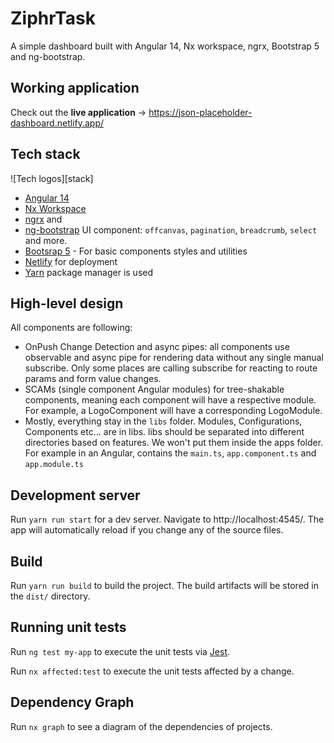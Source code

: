 # ZiphrTask

A simple dashboard built with Angular 14, Nx workspace, ngrx, Bootstrap 5 and ng-bootstrap.

## Working application

Check out the **live application** -> https://json-placeholder-dashboard.netlify.app/

## Tech stack

![Tech logos][stack]

- [Angular 14][angular]
- [Nx Workspace][nx]
- [ngrx][ngrx] and
- [ng-bootstrap][ng-bootstrap] UI component: `offcanvas`, `pagination`, `breadcrumb`, `select` and more.
- [Bootsrap 5][bootsrap] - For basic components styles and utilities
- [Netlify][netlify] for deployment
- [Yarn][yarn] package manager is used

[angular]: https://angular.io/
[ngrx]: https://ngrx.io/
[nx]: https://nx.dev/
[bootsrap]: https://getbootstrap.com/
[ng-bootstrap]: https://ng-bootstrap.github.io/
[netlify]: http://netlify.com/
[yarn]: https://yarnpkg.com/

## High-level design

All components are following:

- OnPush Change Detection and async pipes: all components use observable and async pipe for rendering data without any single manual subscribe. Only some places are calling subscribe for reacting to route params and form value changes.
- SCAMs (single component Angular modules) for tree-shakable components, meaning each component will have a respective module. For example, a LogoComponent will have a corresponding LogoModule.
- Mostly, everything stay in the `libs` folder. Modules, Configurations, Components etc... are in libs. libs should be separated into different directories based on features. We won't put them inside the apps folder. For example in an Angular, contains the `main.ts`, `app.component.ts` and `app.module.ts`

## Development server

Run `yarn run start` for a dev server. Navigate to http://localhost:4545/. The app will automatically reload if you change any of the source files.

## Build

Run `yarn run build` to build the project. The build artifacts will be stored in the `dist/` directory.

## Running unit tests

Run `ng test my-app` to execute the unit tests via [Jest](https://jestjs.io).

Run `nx affected:test` to execute the unit tests affected by a change.

## Dependency Graph

Run `nx graph` to see a diagram of the dependencies of projects.


